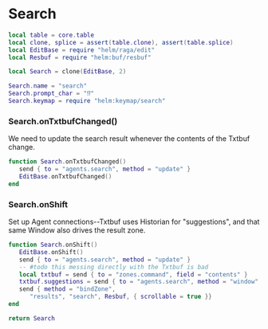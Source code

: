# Search


```lua
local table = core.table
local clone, splice = assert(table.clone), assert(table.splice)
local EditBase = require "helm/raga/edit"
local Resbuf = require "helm:buf/resbuf"

local Search = clone(EditBase, 2)

Search.name = "search"
Search.prompt_char = "⁉️"
Search.keymap = require "helm:keymap/search"
```


### Search\.onTxtbufChanged\(\)

We need to update the search result whenever the contents of the Txtbuf change\.

```lua
function Search.onTxtbufChanged()
   send { to = "agents.search", method = "update" }
   EditBase.onTxtbufChanged()
end
```


### Search\.onShift

Set up Agent connections\-\-Txtbuf uses Historian for "suggestions", and that
same Window also drives the result zone\.

```lua
function Search.onShift()
   EditBase.onShift()
   send { to = "agents.search", method = "update" }
   -- #todo this messing directly with the Txtbuf is bad
   local txtbuf = send { to = "zones.command", field = "contents" }
   txtbuf.suggestions = send { to = "agents.search", method = "window" }
   send { method = "bindZone",
      "results", "search", Resbuf, { scrollable = true }}
end
```

```lua
return Search
```
